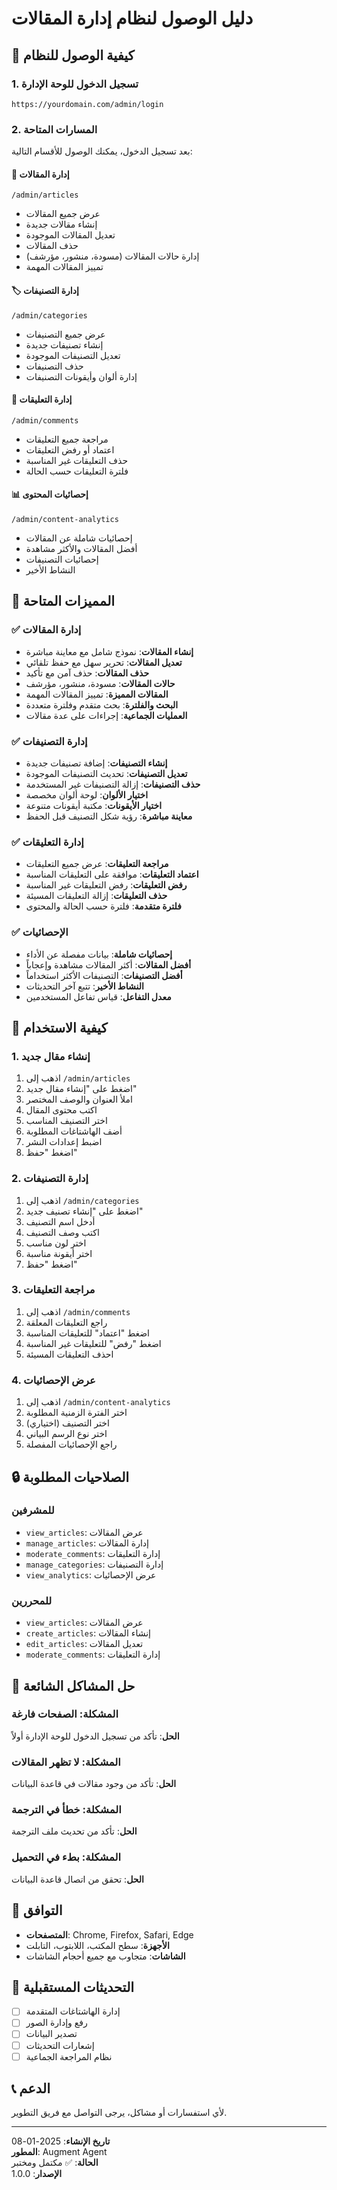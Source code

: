 # دليل الوصول لنظام إدارة المقالات

## 🚀 كيفية الوصول للنظام

### 1. تسجيل الدخول للوحة الإدارة
```
https://yourdomain.com/admin/login
```

### 2. المسارات المتاحة
بعد تسجيل الدخول، يمكنك الوصول للأقسام التالية:

#### 📝 إدارة المقالات
```
/admin/articles
```
- عرض جميع المقالات
- إنشاء مقالات جديدة
- تعديل المقالات الموجودة
- حذف المقالات
- إدارة حالات المقالات (مسودة، منشور، مؤرشف)
- تمييز المقالات المهمة

#### 🏷️ إدارة التصنيفات
```
/admin/categories
```
- عرض جميع التصنيفات
- إنشاء تصنيفات جديدة
- تعديل التصنيفات الموجودة
- حذف التصنيفات
- إدارة ألوان وأيقونات التصنيفات

#### 💬 إدارة التعليقات
```
/admin/comments
```
- مراجعة جميع التعليقات
- اعتماد أو رفض التعليقات
- حذف التعليقات غير المناسبة
- فلترة التعليقات حسب الحالة

#### 📊 إحصائيات المحتوى
```
/admin/content-analytics
```
- إحصائيات شاملة عن المقالات
- أفضل المقالات والأكثر مشاهدة
- إحصائيات التصنيفات
- النشاط الأخير

## 🎯 المميزات المتاحة

### ✅ إدارة المقالات
- **إنشاء المقالات**: نموذج شامل مع معاينة مباشرة
- **تعديل المقالات**: تحرير سهل مع حفظ تلقائي
- **حذف المقالات**: حذف آمن مع تأكيد
- **حالات المقالات**: مسودة، منشور، مؤرشف
- **المقالات المميزة**: تمييز المقالات المهمة
- **البحث والفلترة**: بحث متقدم وفلترة متعددة
- **العمليات الجماعية**: إجراءات على عدة مقالات

### ✅ إدارة التصنيفات
- **إنشاء التصنيفات**: إضافة تصنيفات جديدة
- **تعديل التصنيفات**: تحديث التصنيفات الموجودة
- **حذف التصنيفات**: إزالة التصنيفات غير المستخدمة
- **اختيار الألوان**: لوحة ألوان مخصصة
- **اختيار الأيقونات**: مكتبة أيقونات متنوعة
- **معاينة مباشرة**: رؤية شكل التصنيف قبل الحفظ

### ✅ إدارة التعليقات
- **مراجعة التعليقات**: عرض جميع التعليقات
- **اعتماد التعليقات**: موافقة على التعليقات المناسبة
- **رفض التعليقات**: رفض التعليقات غير المناسبة
- **حذف التعليقات**: إزالة التعليقات المسيئة
- **فلترة متقدمة**: فلترة حسب الحالة والمحتوى

### ✅ الإحصائيات
- **إحصائيات شاملة**: بيانات مفصلة عن الأداء
- **أفضل المقالات**: أكثر المقالات مشاهدة وإعجاباً
- **أفضل التصنيفات**: التصنيفات الأكثر استخداماً
- **النشاط الأخير**: تتبع آخر التحديثات
- **معدل التفاعل**: قياس تفاعل المستخدمين

## 🔧 كيفية الاستخدام

### 1. إنشاء مقال جديد
1. اذهب إلى `/admin/articles`
2. اضغط على "إنشاء مقال جديد"
3. املأ العنوان والوصف المختصر
4. اكتب محتوى المقال
5. اختر التصنيف المناسب
6. أضف الهاشتاغات المطلوبة
7. اضبط إعدادات النشر
8. اضغط "حفظ"

### 2. إدارة التصنيفات
1. اذهب إلى `/admin/categories`
2. اضغط على "إنشاء تصنيف جديد"
3. أدخل اسم التصنيف
4. اكتب وصف التصنيف
5. اختر لون مناسب
6. اختر أيقونة مناسبة
7. اضغط "حفظ"

### 3. مراجعة التعليقات
1. اذهب إلى `/admin/comments`
2. راجع التعليقات المعلقة
3. اضغط "اعتماد" للتعليقات المناسبة
4. اضغط "رفض" للتعليقات غير المناسبة
5. احذف التعليقات المسيئة

### 4. عرض الإحصائيات
1. اذهب إلى `/admin/content-analytics`
2. اختر الفترة الزمنية المطلوبة
3. اختر التصنيف (اختياري)
4. اختر نوع الرسم البياني
5. راجع الإحصائيات المفصلة

## 🔒 الصلاحيات المطلوبة

### للمشرفين
- `view_articles`: عرض المقالات
- `manage_articles`: إدارة المقالات
- `moderate_comments`: إدارة التعليقات
- `manage_categories`: إدارة التصنيفات
- `view_analytics`: عرض الإحصائيات

### للمحررين
- `view_articles`: عرض المقالات
- `create_articles`: إنشاء المقالات
- `edit_articles`: تعديل المقالات
- `moderate_comments`: إدارة التعليقات

## 🐛 حل المشاكل الشائعة

### المشكلة: الصفحات فارغة
**الحل**: تأكد من تسجيل الدخول للوحة الإدارة أولاً

### المشكلة: لا تظهر المقالات
**الحل**: تأكد من وجود مقالات في قاعدة البيانات

### المشكلة: خطأ في الترجمة
**الحل**: تأكد من تحديث ملف الترجمة

### المشكلة: بطء في التحميل
**الحل**: تحقق من اتصال قاعدة البيانات

## 📱 التوافق

- **المتصفحات**: Chrome, Firefox, Safari, Edge
- **الأجهزة**: سطح المكتب، اللابتوب، التابلت
- **الشاشات**: متجاوب مع جميع أحجام الشاشات

## 🔄 التحديثات المستقبلية

- [ ] إدارة الهاشتاغات المتقدمة
- [ ] رفع وإدارة الصور
- [ ] تصدير البيانات
- [ ] إشعارات التحديثات
- [ ] نظام المراجعة الجماعية

## 📞 الدعم

لأي استفسارات أو مشاكل، يرجى التواصل مع فريق التطوير.

---

**تاريخ الإنشاء**: 2025-01-08  
**المطور**: Augment Agent  
**الحالة**: ✅ مكتمل ومختبر  
**الإصدار**: 1.0.0




